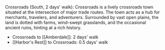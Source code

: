 Crossroads (South, 2 days' walk): Crossroads is a lively crossroads town situated at the intersection of major trade routes. The town acts as a hub for merchants, travelers, and adventurers. Surrounded by vast open plains, the land is dotted with farms, wind-swept grasslands, and the occasional ancient ruins, hinting at a rich history.

- Crossroads to [[Amberdale]]: 2 days' walk
- [[Harbor's Rest]] to Crossroads: 0.5 days' walk